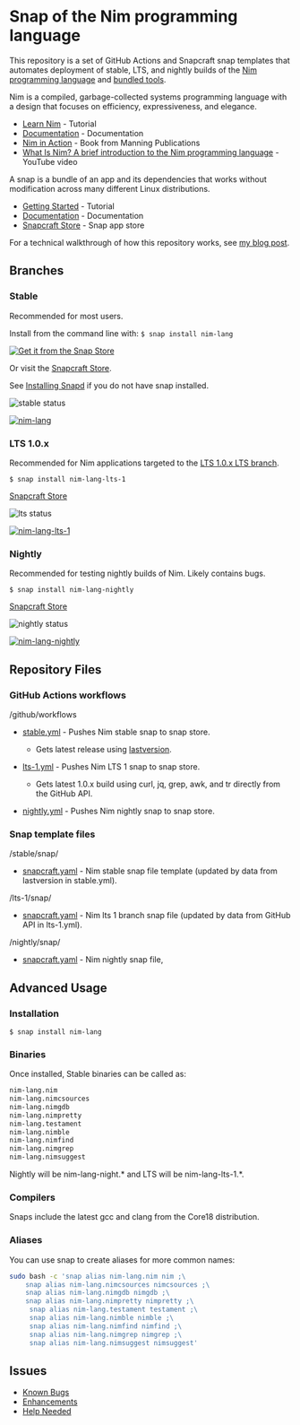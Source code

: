
# Snap of the Nim programming language

This repository is a set of GitHub Actions and Snapcraft snap templates that automates deployment of stable, LTS, and nightly builds of the [Nim programming language](https://nim-lang.org/) and [bundled tools](https://nim-lang.org/docs/tools.html).

Nim is a compiled, garbage-collected systems programming language with a design that focuses on efficiency, expressiveness, and elegance.

* [Learn Nim](https://nim-lang.org/learn.html) - Tutorial
* [Documentation](https://nim-lang.org/documentation.html) - Documentation
* [Nim in Action](https://www.manning.com/books/nim-in-action) - Book from Manning Publications
* [What Is Nim? A brief introduction to the Nim programming language](https://www.youtube.com/watch?v=nKTLsUF9oyU) - YouTube video

A snap is a bundle of an app and its dependencies that works without modification across many different Linux distributions.

* [Getting Started](https://snapcraft.io/docs/getting-started) - Tutorial
* [Documentation](https://snapcraft.io/docs) - Documentation
* [Snapcraft Store](https://snapcraft.io/store) - Snap app store

For a technical walkthrough of how this repository works, see [my blog post](boxofcables.dev/snaps-for-nim/).

## Branches

### Stable

Recommended for most users.

Install from the command line with: `$ snap install nim-lang`

[![Get it from the Snap Store](https://snapcraft.io/static/images/badges/en/snap-store-black.svg)](https://snapcraft.io/nim-lang)

Or visit the [Snapcraft Store](https://snapcraft.io/nim-lang).

See [Installing Snapd](https://snapcraft.io/docs/installing-snapd) if you do not have snap installed.

![stable status](https://github.com/sirredbeard/nim_lang_snap/workflows/stable/badge.svg)

[![nim-lang](https://snapcraft.io/nim-lang/badge.svg)](https://snapcraft.io/nim-lang)

### LTS 1.0.x

Recommended for Nim applications targeted to the [LTS 1.0.x LTS branch](https://nim-lang.org/blog/2019/09/23/version-100-released.html).

`$ snap install nim-lang-lts-1`

[Snapcraft Store](https://snapcraft.io/nim-lang-lts-1)

![lts status](https://github.com/sirredbeard/nim_lang_snap/workflows/lts-1/badge.svg)

[![nim-lang-lts-1](https://snapcraft.io/nim-lang-lts-1/badge.svg)](https://snapcraft.io/nim-lang-lts-1)

### Nightly

Recommended for testing nightly builds of Nim. Likely contains bugs.

`$ snap install nim-lang-nightly`

[Snapcraft Store](https://snapcraft.io/nim-lang-nightly)

![nightly status](https://github.com/sirredbeard/nim_lang_snap/workflows/nightly/badge.svg)

[![nim-lang-nightly](https://snapcraft.io/nim-lang-nightly/badge.svg)](https://snapcraft.io/nim-lang-nightly)

## Repository Files

### GitHub Actions workflows

/github/workflows

* [stable.yml](https://github.com/sirredbeard/nim_lang_snap/tree/master/.github/workflows) - Pushes Nim stable  snap to snap store.

  * Gets latest release using [lastversion](https://github.com/dvershinin/lastversion).

* [lts-1.yml](https://github.com/sirredbeard/nim_lang_snap/tree/master/.github/workflows) - Pushes Nim LTS 1 snap to snap store.

  * Gets latest 1.0.x build using curl, jq, grep, awk, and tr directly from the GitHub API.

* [nightly.yml](https://github.com/sirredbeard/nim_lang_snap/blob/master/.github/workflows/nightly.yml) - Pushes Nim nightly snap to snap store.

### Snap template files

/stable/snap/

* [snapcraft.yaml](https://github.com/sirredbeard/nim_lang_snap/blob/master/stable/snap/snapcraft.yaml) - Nim stable snap file template (updated by data from lastversion in stable.yml).

/lts-1/snap/

* [snapcraft.yaml](https://github.com/sirredbeard/nim_lang_snap/blob/master/lts-1/snap/snapcraft.yaml) - Nim lts 1 branch snap file (updated by data from GitHub API in lts-1.yml).

/nightly/snap/

* [snapcraft.yaml](https://github.com/sirredbeard/nim_lang_snap/blob/master/nightly/snap/snapcraft.yaml) - Nim nightly snap file,

## Advanced Usage

### Installation

`$ snap install nim-lang`

### Binaries

Once installed, Stable binaries can be called as:

```bash
nim-lang.nim
nim-lang.nimcsources
nim-lang.nimgdb
nim-lang.nimpretty
nim-lang.testament
nim-lang.nimble
nim-lang.nimfind
nim-lang.nimgrep
nim-lang.nimsuggest
```

Nightly will be nim-lang-night.* and LTS will be nim-lang-lts-1.*.

### Compilers

Snaps include the latest gcc and clang from the Core18 distribution.

### Aliases

You can use snap to create aliases for more common names:

```bash
sudo bash -c 'snap alias nim-lang.nim nim ;\
    snap alias nim-lang.nimcsources nimcsources ;\
    snap alias nim-lang.nimgdb nimgdb ;\
    snap alias nim-lang.nimpretty nimpretty ;\
     snap alias nim-lang.testament testament ;\
     snap alias nim-lang.nimble nimble ;\
     snap alias nim-lang.nimfind nimfind ;\
     snap alias nim-lang.nimgrep nimgrep ;\
     snap alias nim-lang.nimsuggest nimsuggest'
```

## Issues

* [Known Bugs](https://github.com/sirredbeard/nim_lang_snap/issues?q=is%3Aissue+is%3Aopen+label%3Abug)
* [Enhancements](https://github.com/sirredbeard/nim_lang_snap/issues?q=is%3Aissue+is%3Aopen+label%3Aenhancement)
* [Help Needed](https://github.com/sirredbeard/nim_lang_snap/issues?q=is%3Aissue+is%3Aopen+label%3A%22help+wanted%22)
